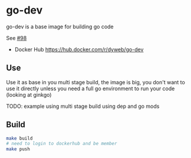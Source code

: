 # go-dev

go-dev is a base image for building go code

See [#98](https://github.com/dyweb/gommon/issues/98)

- Docker Hub https://hub.docker.com/r/dyweb/go-dev

## Use

Use it as base in you multi stage build, the image is big, you don't want to use it directly unless 
you need a full go environment to run your code (looking at ginkgo)

TODO: example using multi stage build using dep and go mods

## Build

````bash
make build
# need to login to dockerhub and be member
make push
````
